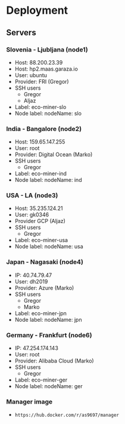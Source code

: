 # Deployment

## Servers
### Slovenia - Ljubljana (node1)
* Host: 88.200.23.39
* Host: hp2.maas.garaza.io
* User: ubuntu
* Provider: FRI (Gregor)
* SSH users
	* Gregor
	* Aljaz
* Label: eco-miner-slo
* Node label: nodeName: slo

### India - Bangalore (node2)
* Host: 159.65.147.255
* User: root
* Provider: Digital Ocean (Marko)
* SSH users
	* Gregor
* Label: eco-miner-ind
* Node label: nodeName: ind

### USA - LA (node3)
* Host: 35.235.124.21
* User: gk0346
* Provider GCP (Aljaz)
* SSH users
	* Gregor
* Label: eco-miner-usa
* Node label: nodeName: usa

### Japan - Nagasaki (node4)
* IP: 40.74.79.47
* User: dh2019
* Provider: Azure (Marko)
* SSH users
	* Gregor
	* Marko
* Label: eco-miner-jpn
* Node label: nodeName: jpn

### Germany - Frankfurt (node6)
* IP: 47.254.174.143
* User: root
* Provider: Alibaba Cloud (Marko)
* SSH users
	* Gregor
* Label: eco-miner-ger
* Node label: nodeName: ger

### Manager image
* `https://hub.docker.com/r/as9697/manager`
